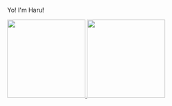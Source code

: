 Yo! I'm Haru!
<div>
   <a href="https://github.com/haruzinh0">
   <img height="180em" src="https://github-readme-stats.vercel.app/api?username=haruzinh0&show_icons=true&theme=github_dark&include_all_commits=true&count_private=true"/>
   <img height="180em" src="https://github-readme-stats.vercel.app/api/top-langs/?username=haruzinh0&layout=compact&langs_count=7&theme=github_dark"/>
</div>
